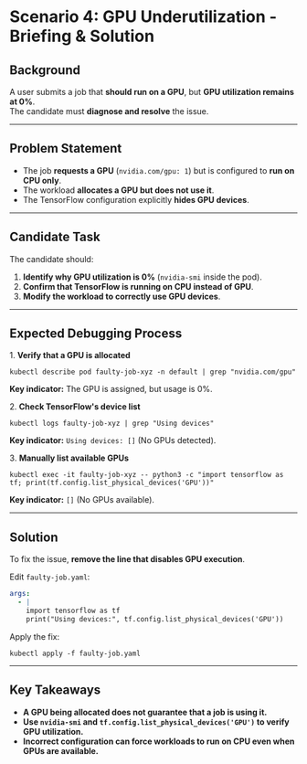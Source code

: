 # Scenario 4: GPU Underutilization - Briefing & Solution

## **Background**
A user submits a job that **should run on a GPU**, but **GPU utilization remains at 0%**.  
The candidate must **diagnose and resolve** the issue.

---

## **Problem Statement**
- The job **requests a GPU** (`nvidia.com/gpu: 1`) but is configured to **run on CPU only**.
- The workload **allocates a GPU but does not use it**.
- The TensorFlow configuration explicitly **hides GPU devices**.

---

## **Candidate Task**
The candidate should:
1. **Identify why GPU utilization is 0%** (`nvidia-smi` inside the pod).
2. **Confirm that TensorFlow is running on CPU instead of GPU**.
3. **Modify the workload to correctly use GPU devices**.

---

## **Expected Debugging Process**
1️. **Verify that a GPU is allocated**
```
kubectl describe pod faulty-job-xyz -n default | grep "nvidia.com/gpu"
```
**Key indicator:** The GPU is assigned, but usage is 0%.

2️. **Check TensorFlow's device list**
```
kubectl logs faulty-job-xyz | grep "Using devices"
```
**Key indicator:** `Using devices: []` (No GPUs detected).

3️. **Manually list available GPUs**
```
kubectl exec -it faulty-job-xyz -- python3 -c "import tensorflow as tf; print(tf.config.list_physical_devices('GPU'))"
```
**Key indicator:** `[]` (No GPUs available).

---

## **Solution**
To fix the issue, **remove the line that disables GPU execution**.

Edit `faulty-job.yaml`:
```yaml
args:
  - |
    import tensorflow as tf
    print("Using devices:", tf.config.list_physical_devices('GPU'))
```

Apply the fix:
```
kubectl apply -f faulty-job.yaml
```

---

## **Key Takeaways**
- **A GPU being allocated does not guarantee that a job is using it.**
- **Use `nvidia-smi` and `tf.config.list_physical_devices('GPU')` to verify GPU utilization.**
- **Incorrect configuration can force workloads to run on CPU even when GPUs are available.**
